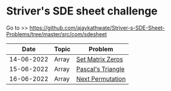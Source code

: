 # Striver's SDE sheet challenge

Go to >> https://github.com/ajaykathwate/Striver-s-SDE-Sheet-Problems/tree/master/src/com/sdesheet

| Date | Topic | Problem |
|----------|----------|----------|
| 14-06-2022 | Array | [Set Matrix Zeros](https://www.codingninjas.com/codestudio/problems/set-matrix-zeros_3846774?topList=striver-sde-sheet-problems) |
| 15-06-2022 | Array | [Pascal's Triangle](https://www.codingninjas.com/codestudio/problems/1089580?topList=striver-sde-sheet-problems&utm_source=striver&utm_medium=website&leftPanelTab=0) |
| 16-06-2022 | Array | [Next Permutation](https://www.codingninjas.com/codestudio/problems/893046?topList=) |
